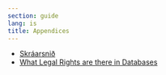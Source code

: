 ```yaml
---
section: guide
lang: is
title: Appendices
---
```


-   [Skráarsnið](file-formats.html)
-   [What Legal Rights are there in Databases](what-legal-ip-rights-are-there-in-databases.html)